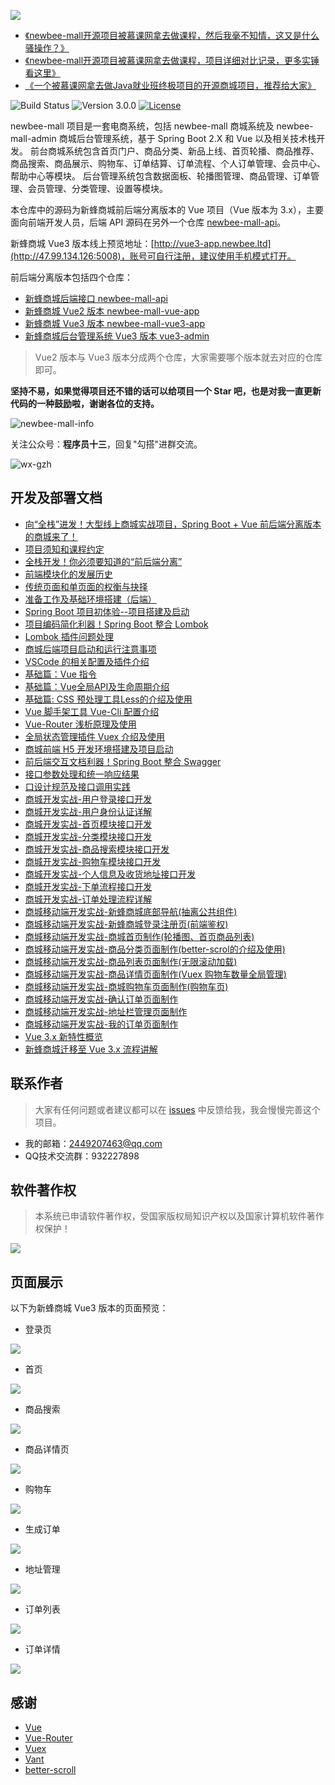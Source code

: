 ![](static-files/newbee-mall.png)

- [《newbee-mall开源项目被慕课网拿去做课程，然后我毫不知情，这又是什么骚操作？》](https://mp.weixin.qq.com/s/oXr6O7u7vqQQi8mzTkoTDg)
- [《newbee-mall开源项目被慕课网拿去做课程，项目详细对比记录，更多实锤看这里》](https://mp.weixin.qq.com/s/JTt0r_t8qhfUwkhpdUjrTg)
- [《一个被慕课网拿去做Java就业班终极项目的开源商城项目，推荐给大家》](https://mp.weixin.qq.com/s/BKIETwgEPBprWYhQZJDLIA)

![Build Status](https://img.shields.io/badge/build-passing-green.svg)
![Version 3.0.0](https://img.shields.io/badge/version-3.0.0-yellow.svg)
[![License](https://img.shields.io/badge/license-GPL3.0-blue.svg)](https://github.com/newbee-ltd/newbee-mall-vue3-app/blob/master/LICENSE)

newbee-mall 项目是一套电商系统，包括 newbee-mall 商城系统及 newbee-mall-admin 商城后台管理系统，基于 Spring Boot 2.X 和 Vue 以及相关技术栈开发。 前台商城系统包含首页门户、商品分类、新品上线、首页轮播、商品推荐、商品搜索、商品展示、购物车、订单结算、订单流程、个人订单管理、会员中心、帮助中心等模块。 后台管理系统包含数据面板、轮播图管理、商品管理、订单管理、会员管理、分类管理、设置等模块。

本仓库中的源码为新蜂商城前后端分离版本的 Vue 项目（Vue 版本为 3.x），主要面向前端开发人员，后端 API 源码在另外一个仓库 [newbee-mall-api](https://github.com/newbee-ltd/newbee-mall-api)。

新蜂商城 Vue3 版本线上预览地址：[http://vue3-app.newbee.ltd](http://47.99.134.126:5008)，账号可自行注册，建议使用手机模式打开。

前后端分离版本包括四个仓库：

- [新蜂商城后端接口 newbee-mall-api](https://github.com/newbee-ltd/newbee-mall-api)
- [新蜂商城 Vue2 版本 newbee-mall-vue-app](https://github.com/newbee-ltd/newbee-mall-vue-app)
- [新蜂商城 Vue3 版本 newbee-mall-vue3-app](https://github.com/newbee-ltd/newbee-mall-vue3-app)
- [新蜂商城后台管理系统 Vue3 版本 vue3-admin](https://github.com/newbee-ltd/vue3-admin)

>Vue2 版本与 Vue3 版本分成两个仓库，大家需要哪个版本就去对应的仓库即可。

**坚持不易，如果觉得项目还不错的话可以给项目一个 Star 吧，也是对我一直更新代码的一种鼓励啦，谢谢各位的支持。**

![newbee-mall-info](https://newbee-mall.oss-cn-beijing.aliyuncs.com/poster/store/newbee-mall-star.png)

关注公众号：**程序员十三**，回复"勾搭"进群交流。

![wx-gzh](https://newbee-mall.oss-cn-beijing.aliyuncs.com/wx-gzh/%E7%A8%8B%E5%BA%8F%E5%91%98%E5%8D%81%E4%B8%89-%E5%85%AC%E4%BC%97%E5%8F%B7.png)

## 开发及部署文档

- [向“全栈”进发！大型线上商城实战项目，Spring Boot + Vue 前后端分离版本的商城来了！](https://juejin.im/book/6844733826191589390)
- [项目须知和课程约定](https://juejin.im/book/6844733826191589390)
- [全栈开发！你必须要知道的“前后端分离”](https://juejin.im/book/6844733826191589390)
- [前端模块化的发展历史](https://juejin.im/book/6844733826191589390)
- [传统页面和单页面的权衡与抉择](https://juejin.im/book/6844733826191589390)
- [准备工作及基础环境搭建（后端）](https://juejin.im/book/6844733826191589390)
- [Spring Boot 项目初体验--项目搭建及启动](https://juejin.im/book/6844733826191589390)
- [项目编码简化利器！Spring Boot 整合 Lombok](https://juejin.im/book/6844733826191589390)
- [Lombok 插件问题处理](https://juejin.im/book/6844733826191589390)
- [商城后端项目启动和运行注意事项](https://juejin.im/book/6844733826191589390)
- [VSCode 的相关配置及插件介绍](https://juejin.im/book/6844733826191589390)
- [基础篇：Vue 指令](https://juejin.im/book/6844733826191589390)
- [基础篇：Vue全局API及生命周期介绍](https://juejin.im/book/6844733826191589390)
- [基础篇: CSS 预处理工具Less的介绍及使用](https://juejin.im/book/6844733826191589390)
- [Vue 脚手架工具 Vue-Cli 配置介绍](https://juejin.im/book/6844733826191589390)
- [Vue-Router 浅析原理及使用](https://juejin.im/book/6844733826191589390)
- [全局状态管理插件 Vuex 介绍及使用](https://juejin.im/book/6844733826191589390)
- [商城前端 H5 开发环境搭建及项目启动](https://juejin.im/book/6844733826191589390)
- [前后端交互文档利器！Spring Boot 整合 Swagger](https://juejin.im/book/6844733826191589390)
- [接口参数处理和统一响应结果](https://juejin.im/book/6844733826191589390)
- [口设计规范及接口调用实践](https://juejin.im/book/6844733826191589390)
- [商城开发实战-用户登录接口开发](https://juejin.im/book/6844733826191589390)
- [商城开发实战-用户身份认证详解](https://juejin.im/book/6844733826191589390)
- [商城开发实战-首页模块接口开发](https://juejin.im/book/6844733826191589390)
- [商城开发实战-分类模块接口开发](https://juejin.im/book/6844733826191589390)
- [商城开发实战-商品搜索模块接口开发](https://juejin.im/book/6844733826191589390)
- [商城开发实战-购物车模块接口开发](https://juejin.im/book/6844733826191589390)
- [商城开发实战-个人信息及收货地址接口开发](https://juejin.im/book/6844733826191589390)
- [商城开发实战-下单流程接口开发](https://juejin.im/book/6844733826191589390)
- [商城开发实战-订单处理流程详解](https://juejin.im/book/6844733826191589390)
- [商城移动端开发实战-新蜂商城底部导航(抽离公共组件)](https://juejin.im/book/6844733826191589390)
- [商城移动端开发实战-新蜂商城登录注册页(前端鉴权)](https://juejin.im/book/6844733826191589390)
- [商城移动端开发实战-商城首页制作(轮播图、首页商品列表)](https://juejin.im/book/6844733826191589390)
- [商城移动端开发实战-商品分类页面制作(better-scrol的介绍及使用)](https://juejin.im/book/6844733826191589390)
- [商城移动端开发实战-商品列表页面制作(无限滚动加载)](https://juejin.im/book/6844733826191589390)
- [商城移动端开发实战-商品详情页面制作(Vuex 购物车数量全局管理)](https://juejin.im/book/6844733826191589390)
- [商城移动端开发实战-商城购物车页面制作(购物车页)](https://juejin.im/book/6844733826191589390)
- [商城移动端开发实战-确认订单页面制作](https://juejin.im/book/6844733826191589390)
- [商城移动端开发实战-地址栏管理页面制作](https://juejin.im/book/6844733826191589390)
- [商城移动端开发实战-我的订单页面制作](https://juejin.im/book/6844733826191589390)
- [Vue 3.x 新特性概览](https://juejin.im/book/6844733826191589390)
- [新蜂商城迁移至 Vue 3.x 流程讲解](https://juejin.im/book/6844733826191589390)

## 联系作者

> 大家有任何问题或者建议都可以在 [issues](https://github.com/newbee-ltd/newbee-mall-vue3-app/issues) 中反馈给我，我会慢慢完善这个项目。

- 我的邮箱：2449207463@qq.com
- QQ技术交流群：932227898

## 软件著作权

>本系统已申请软件著作权，受国家版权局知识产权以及国家计算机软件著作权保护！

![](https://newbee-mall.oss-cn-beijing.aliyuncs.com/poster/store/newbee-mall-copyright-02.png)

## 页面展示

以下为新蜂商城 Vue3 版本的页面预览：

- 登录页

![](static-files/登录.png)

- 首页

![](static-files/首页.png)

- 商品搜索

![](static-files/商品搜索.png)

- 商品详情页

![](static-files/详情页.png)

- 购物车

![](static-files/购物车.png)

- 生成订单

![](static-files/生成订单.png)

- 地址管理

![](static-files/地址管理.png)

- 订单列表

![](static-files/订单列表.png)

- 订单详情

![](static-files/订单详情.png)

## 感谢

- [Vue](https://github.com/vuejs/vue)
- [Vue-Router](https://github.com/vuejs/vue-router-next)
- [Vuex](https://github.com/vuejs/vuex/tree/4.0)
- [Vant](https://github.com/youzan/vant)
- [better-scroll](https://github.com/ustbhuangyi/better-scroll)
